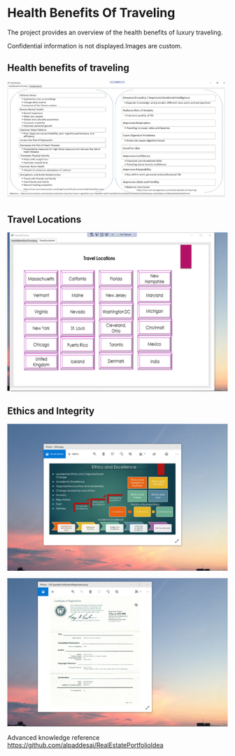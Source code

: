 # Health Benefits Of Traveling

The project provides an overview of the health benefits of luxury traveling.

Confidential information is not displayed.Images are custom.

## Health benefits of traveling
![image](HealthBenefits.png)

## Travel Locations
![image](TravelLocations.png)

## Ethics and Integrity
![image](EthicsandExcellence.png)

![image](USCopyrightCertificate.png)

Advanced knowledge reference https://github.com/alpaddesai/RealEstatePortfolioIdea
